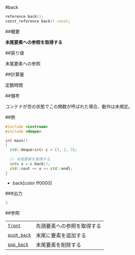 #back
```cpp
reference back();
const_reference back() const;
```

##概要

<b>末尾要素への参照を取得する</b>


##戻り値

末尾要素への参照


##計算量

定数時間


##備考

コンテナが空の状態でこの関数が呼ばれた場合、動作は未規定。


##例

```cpp
#include <iostream>
#include <deque>

int main()
{
  std::deque<int> c = {1, 2, 3};
 
  // 末尾要素を取得する
  int& x = c.back();
  std::cout << x << std::endl;
}
```
* back[color ff0000]

###出力

```cpp
3
```

##参照


| | |
|-------------------------------------------------------------------------------------------------------|-----------------------------------------|
| [`front`](/reference/deque/front.md) | 先頭要素への参照を取得する |
| [`push_back`](/reference/deque/push_back.md) | 末尾に要素を追加する |
| [`pop_back`](/reference/deque/pop_back.md) | 末尾要素を削除する |


